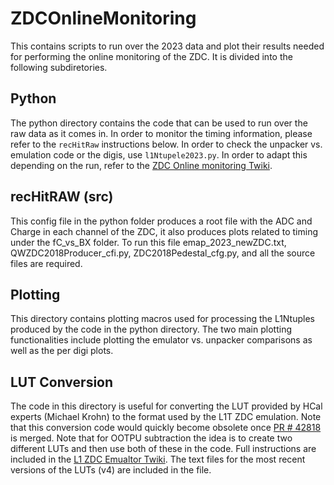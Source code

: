 # ZDCOnlineMonitoring
This contains scripts to run over the 2023 data and plot their results needed for performing the online monitoring of the ZDC. It is divided into the following subdiretories.

## Python
The python directory contains the code that can be used to run over the raw data as it comes in. In order to monitor the timing information, please refer to the  `recHitRaw` instructions below. In order to check the unpacker vs. emulation code or the digis, use `l1Ntupele2023.py`. In order to adapt this depending on the run, refer to the [ZDC Online monitoring Twiki](https://twiki.cern.ch/twiki/bin/view/CMS/ZDCRun3OnlineMonitoring).


## recHitRAW (src)
This config file in the python folder produces a root file with the ADC and Charge in each channel of the ZDC, it also produces plots related to timing under the fC_vs_BX folder.
To run this file emap_2023_newZDC.txt, QWZDC2018Producer_cfi.py, ZDC2018Pedestal_cfg.py, and all the source files are required.

## Plotting
This directory contains plotting macros used for processing the L1Ntuples produced by the code in the python directory. The two main plotting functionalities include plotting the emulator vs. unpacker comparisons as well as the per digi plots. 

## LUT Conversion
The code in this directory is useful for converting the LUT provided by HCal experts (Michael Krohn) to the format used by the L1T ZDC emulation. Note that this conversion code would quickly become obsolete once [PR # 42818](https://github.com/cms-sw/cmssw/pull/42818) is merged. Note that for OOTPU subtraction the idea is to create two different LUTs and then use both of these in the code. Full instructions are included in the [L1 ZDC Emualtor Twiki](https://twiki.cern.ch/twiki/bin/view/CMS/ZDCL1TEmulator). The text files for the most recent versions of the LUTs (v4) are included in the file. 